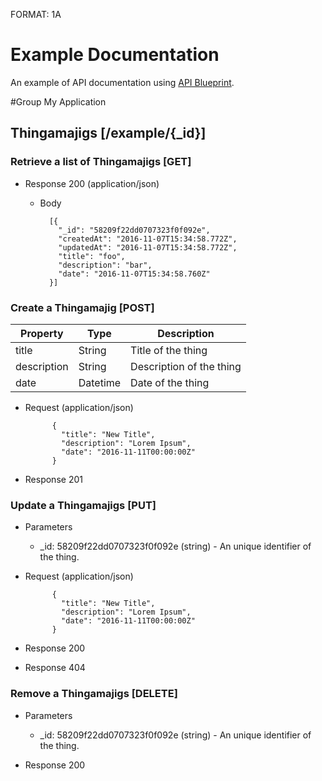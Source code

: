 FORMAT: 1A

# Example Documentation
An example of API documentation using [API Blueprint](https://apiblueprint.org).

#Group My Application

## Thingamajigs [/example/{_id}]

### Retrieve a list of Thingamajigs [GET]

+ Response 200 (application/json)
    + Body

            [{
              "_id": "58209f22dd0707323f0f092e",
              "createdAt": "2016-11-07T15:34:58.772Z",
              "updatedAt": "2016-11-07T15:34:58.772Z",
              "title": "foo",
              "description": "bar",
              "date": "2016-11-07T15:34:58.760Z"
            }]


### Create a Thingamajig [POST]

| Property | Type | Description |
|----------|------|-------------|
| title | String | Title of the thing |
| description | String | Description of the thing |
| date | Datetime | Date of the thing |

+ Request (application/json)

            {
              "title": "New Title",
              "description": "Lorem Ipsum",
              "date": "2016-11-11T00:00:00Z"
            }

+ Response 201

### Update a Thingamajigs [PUT]
+ Parameters

  + _id: 58209f22dd0707323f0f092e (string) - An unique identifier of the thing.

+ Request (application/json)

            {
              "title": "New Title",
              "description": "Lorem Ipsum",
              "date": "2016-11-11T00:00:00Z"
            }

+ Response 200
+ Response 404

### Remove a Thingamajigs [DELETE]
+ Parameters

  + _id: 58209f22dd0707323f0f092e (string) - An unique identifier of the thing.

+ Response 200
